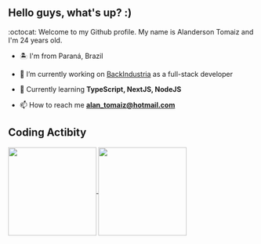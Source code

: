 ## Hello guys, what's up? :)

:octocat: Welcome to my Github profile. My name is Alanderson Tomaiz and I'm 24 years old.

<!-- <p align="left">
<img src="pc.svg" min-width="300px" max-width="300px" width="300px" align="right" alt="Computador">
</p> -->

- 🏝 I'm from Paraná, Brazil

- 🔭 I’m currently working on [BackIndustria](http://www.backindustria.com.br/) as a full-stack developer

- 🚀 Currently learning **TypeScript, NextJS, NodeJS**

- 📫 How to reach me **alan_tomaiz@hotmail.com**

## Coding Actibity
<a href="https://github.com/rayanaprata">
  <img height="180em" align="center"  src="https://github-readme-stats.vercel.app/api?username=alantomaiz&count_private=true&show_icons=true&theme=omni&hide_border=true&include_all_commits=true&layout=compact&)" />
</a>
<a href="https://github.com/rayanaprata">
  <img height="180em" align="center" src="https://github-readme-stats.vercel.app/api/top-langs/?username=alantomaiz&langs_count=8&layout=compact&theme=omni&hide_border=true&include_all_commits=true&count_private=true&)" />
</a>